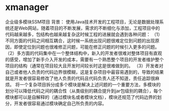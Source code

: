 # xmanager
企业级多模块SSM项目
背景：
 使用Java技术开发的工程项目，无论是数据处理系统还是Web网站，随着项目的不断发展，需求的不断细化与添加，工程项目中的代码越来越多，包结构也越来越复杂这时候工程的进展就会遇到各种问题：
（1）不同方面的代码之间相互耦合，这时候一系统出现问题很难定位到问题的出现原因，即使定位到问题也很难修正问题，可能在修正问题的时候引入更多的问题。
（2）多方面的代码集中在一个整体结构中，新入的开发者很难对整体项目有直观的感受，增加了新手介入开发的成本，需要有一个熟悉整个项目的开发者维护整个项目的结构（通常在项目较大且开发时间较长时这是很难做到的。
（3）开发者对自己或者他人负责的代码边界很模糊，这是复杂项目中最容易遇到的，导致的结果就是开发者很容易修改了他人负责的代码且代码负责人还不知道，责任追踪很麻烦。
 将一个复杂项目拆分成多个模块是解决上述问题的一个重要方法，多模块的划分可以降低代码之间的耦合性（从类级别的耦合提升到jar包级别的耦合），每个模块都可以是自解释的（通过模块名或者模块文档），模块还规范了代码边界的划分，开发者很容易通过模块确定自己所负责的内容。

